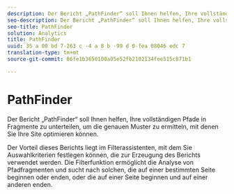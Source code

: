 ```yaml
---
description: Der Bericht „PathFinder“ soll Ihnen helfen, Ihre vollständigen Pfade in Fragmente zu unterteilen, um die genauen Muster zu ermitteln, mit denen Sie Ihre Site optimieren können.
seo-description: Der Bericht „PathFinder“ soll Ihnen helfen, Ihre vollständigen Pfade in Fragmente zu unterteilen, um die genauen Muster zu ermitteln, mit denen Sie Ihre Site optimieren können.
seo-title: PathFinder
solution: Analytics
title: PathFinder
uuid: 35 a 00 bd 7-263 c -4 a 8 b -99 d 0-fea 08046 edc 7
translation-type: tm+mt
source-git-commit: 86fe1b3650100a05e52fb2102134fee515c871b1

---
```



# PathFinder

Der Bericht „PathFinder“ soll Ihnen helfen, Ihre vollständigen Pfade in Fragmente zu unterteilen, um die genauen Muster zu ermitteln, mit denen Sie Ihre Site optimieren können.

Der Vorteil dieses Berichts liegt im Filterassistenten, mit dem Sie Auswahlkriterien festlegen können, die zur Erzeugung des Berichts verwendet werden. Die Filterfunktion ermöglicht die Analyse von Pfadfragmenten und sucht nach solchen, die auf einer bestimmten Seite beginnen oder enden, oder die auf einer Seite beginnen und auf einer anderen enden.
